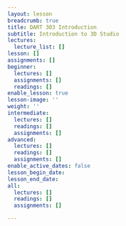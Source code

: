 ```yaml
---
layout: lesson
breadcrumb: true
title: DART 303 Introduction
subtitle: Introduction to 3D Studio
lectures:
  lecture_list: []
lesson: []
assignments: []
beginner:
  lectures: []
  assignments: []
  readings: []
enable_lesson: true
lesson-image: ''
weight: ''
intermediate:
  lectures: []
  readings: []
  assignments: []
advanced:
  lectures: []
  readings: []
  assignments: []
enable_active_dates: false
lesson_begin_date: 
lesson_end_date: 
all:
  lectures: []
  readings: []
  assignments: []

---
```


